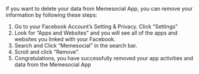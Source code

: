 If you want to delete your data from Memesocial App, you can remove your
information by following these steps:

1. Go to your Facebook Account’s Setting & Privacy. Click “Settings”
2. Look for “Apps and Websites” and you will see all of the apps and
   websites you linked with your Facebook.
3. Search and Click “Memesocial” in the search bar.
4. Scroll and click “Remove”.
5. Congratulations, you have successfully removed your app activities
   and data from the Memesocial App